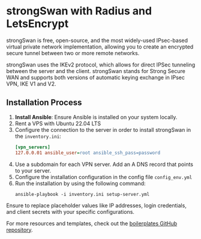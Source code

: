 # strongSwan with Radius and LetsEncrypt

strongSwan is free, open-source, and the most widely-used IPsec-based virtual private network implementation, allowing you to create an encrypted secure tunnel between two or more remote networks.

strongSwan uses the IKEv2 protocol, which allows for direct IPSec tunneling between the server and the client. strongSwan stands for Strong Secure WAN and supports both versions of automatic keying exchange in IPsec VPN, IKE V1 and V2.

## Installation Process

1.  **Install Ansible**: Ensure Ansible is installed on your system locally.
2. Rent a VPS with Ubuntu 22.04 LTS
3. Configure the connection to the server in order to install strongSwan in the `inventory.ini`:
   ```ini
   [vpn_servers]
   127.0.0.01 ansible_user=root ansible_ssh_pass=password
   ```
4. Use a subdomain for each VPN server. Add an A DNS record that points to your server.
5. Configure the installation configuration in the config file `config_env.yml`
6. Run the installation by using the following command:
   ```shell
   ansible-playbook -i inventory.ini setup-server.yml
   ```

Ensure to replace placeholder values like IP addresses, login credentials, and client secrets with your specific configurations.

For more resources and templates, check out the [boilerplates GitHub repository](https://github.com/dminglv/boilerplates).